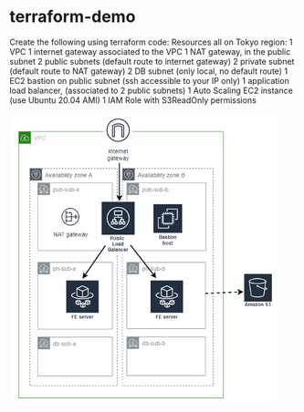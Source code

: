 # terraform-demo
Create the following using terraform code:
Resources all on Tokyo region:
    1 VPC
    1 internet gateway associated to the VPC
    1 NAT gateway, in the public subnet
    2 public subnets (default route to internet gateway)
    2 private subnet (default route to NAT gateway)
    2 DB subnet (only local, no default route)
    1 EC2 bastion on public subnet (ssh accessible to your IP only)
    1 application load balancer, (associated to 2 public subnets)
    1 Auto Scaling EC2 instance (use Ubuntu 20.04 AMI)
    1 IAM Role with S3ReadOnly permissions


![Alt text](image.png)